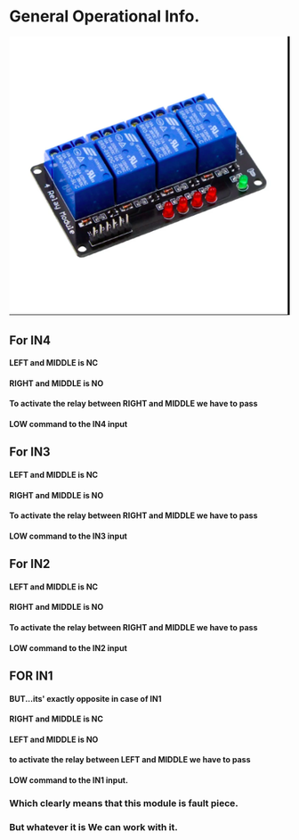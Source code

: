 # General Operational Info.
![Test Image 4](/Relay_Module/relay/Images/relay.png)
## For IN4
####     LEFT and MIDDLE is NC
####     RIGHT and MIDDLE is NO
####     To activate the relay between RIGHT and MIDDLE we have to pass
####     LOW command to the IN4 input

## For IN3
####     LEFT and MIDDLE is NC
####     RIGHT and MIDDLE is NO
####     To activate the relay between RIGHT and MIDDLE we have to pass
####     LOW command to the IN3 input
  
## For IN2
####     LEFT and MIDDLE is NC
####     RIGHT and MIDDLE is NO
####     To activate the relay between RIGHT and MIDDLE we have to pass
####     LOW command to the IN2 input
  
## FOR IN1
####     BUT...its' exactly opposite in case of IN1
####     RIGHT and MIDDLE is NC
####     LEFT and MIDDLE is NO
####     to activate the relay between LEFT and MIDDLE we have to pass
####     LOW command to the IN1 input.

###      Which clearly means that this module is fault piece.
###       But whatever it is We can work with it.
    
